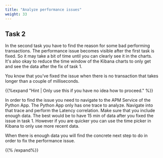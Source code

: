 ```yaml
---
title: "Analyze performance issues"
weight: 33
---
```

## Task 2

In the second task you have to find the reason for some bad performing transactions. The performance issue becomes visible after the first task is fixed. So it may take a bit of time until you can clearly see it in the charts. It's also okay to reduce the time window of the Kibana charts to only get and see the data after the fix of task 1. 

You know that you’ve fixed the issue when there is no transaction that takes longer than a couple of milliseconds.

{{%expand "Hint | Only use this if you have no idea how to proceed." %}}

In order to find the issue you need to navigate to the APM Service of the Python App.
The Python App only has one trace to analyze. Navigate into that trace and perform the Latency correlation. Make sure that you include enough data. The best would be to have 15 min of data after you fixed the issue in task 1. However if you are quicker you can use the time picker in Kibana to only use more recent data. 

When there is enough data you will find the concrete next step to do in order to fix the performance issue.

{{% /expand%}}
